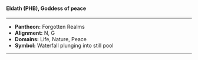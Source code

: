 #### Eldath (PHB), Goddess of peace
___

- **Pantheon:** Forgotten Realms
- **Alignment:** N, G
- **Domains:** Life, Nature, Peace
- **Symbol:** Waterfall plunging into still pool
___
